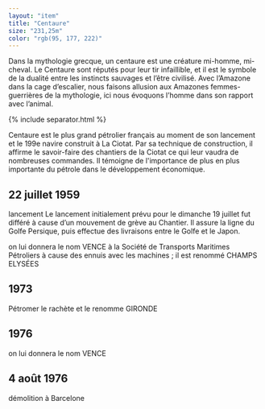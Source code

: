 ```yaml
---
layout: "item"
title: "Centaure"
size: "231,25m"
color: "rgb(95, 177, 222)"
---
```

Dans la mythologie grecque, un centaure est une créature mi-homme, mi-cheval. Le Centaure sont réputés pour leur tir infaillible, et il est le symbole de la dualité entre les instincts sauvages et l’être civilisé. Avec l’Amazone dans la cage d’escalier, nous faisons allusion aux Amazones femmes-guerrières de la mythologie, ici nous évoquons l’homme dans son rapport avec l’animal. 
{% include separator.html %}

Centaure est le plus grand pétrolier français au moment de son lancement et le 199e navire construit à La Ciotat.Par sa technique de construction, il affirme le savoir-faire des chantiers de la Ciotat ce qui leur vaudra de nombreuses commandes. Il témoigne de l'importance de plus en plus importante du pétrole dans le développement économique.22 juillet 1959 
------------

lancementLe lancement initialement prévu pour le dimanche 19 juillet fut différé à cause d’un mouvement de grève au Chantier. Il assure la ligne du Golfe Persique, puis effectue des livraisons entre le Golfe et le Japon. 
on lui donnera le nom VENCE à la Société de Transports Maritimes Pétroliers à cause des ennuis avec les machines ; il est renommé CHAMPS ELYSÉES 
1973
-----

Pétromer le rachète et le renomme GIRONDE


1976 
-----

on lui donnera le nom VENCE

4 août 1976 
---------------

démolition à Barcelone
